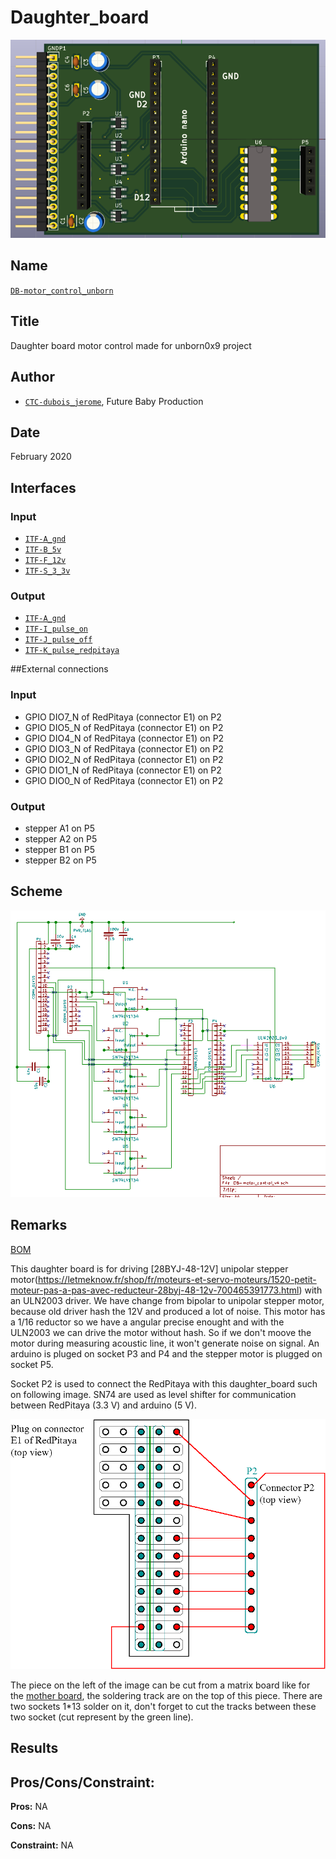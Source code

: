 # Daughter_board
![](./images/pcb.png)

## Name
[`DB-motor_control_unborn`]()

## Title
Daughter board motor control made for unborn0x9 project

## Author
* [`CTC-dubois_jerome`](), Future Baby Production

## Date
February 2020

## Interfaces
### Input
* [`ITF-A_gnd`]()
* [`ITF-B_5v`]()
* [`ITF-F_12v`]()
* [`ITF-S_3_3v`]()

### Output
* [`ITF-A_gnd`]()
* [`ITF-I_pulse_on`]()
* [`ITF-J_pulse_off`]()
* [`ITF-K_pulse_redpitaya`]()

##External connections
### Input
* GPIO DIO7_N of RedPitaya (connector E1) on P2
* GPIO DIO5_N of RedPitaya (connector E1) on P2
* GPIO DIO4_N of RedPitaya (connector E1) on P2
* GPIO DIO3_N of RedPitaya (connector E1) on P2
* GPIO DIO2_N of RedPitaya (connector E1) on P2
* GPIO DIO1_N of RedPitaya (connector E1) on P2
* GPIO DIO0_N of RedPitaya (connector E1) on P2

### Output
* stepper A1 on P5
* stepper A2 on P5
* stepper B1 on P5
* stepper B2 on P5

## Scheme
![](images/scheme.png)

## Remarks
[BOM](./src/DB-motor_control_v3.csv)

This daughter board is for driving [28BYJ-48-12V] unipolar stepper motor(https://letmeknow.fr/shop/fr/moteurs-et-servo-moteurs/1520-petit-moteur-pas-a-pas-avec-reducteur-28byj-48-12v-700465391773.html) with an ULN2003 driver. We have change from bipolar to unipolar stepper motor, because old driver hash the 12V and produced a lot of noise. This motor has a 1/16 reductor so we have a angular precise enought and with the ULN2003 we can drive the motor without hash. So if we don't moove the motor during measuring acoustic line, it won't generate noise on signal. An arduino is pluged on socket P3 and P4 and the stepper motor is plugged on socket P5.

Socket P2 is used to connect the RedPitaya with this daughter_board such on following image. SN74 are used as level shifter for communication between RedPitaya (3.3 V) and arduino (5 V).

![](images/RPPCB_top_view.png)

The piece on the left of the image can be cut from a matrix board like for the [mother board](../../../modules/hardware/MDL-mother_board/readme.md), the soldering track are on the top of this piece. There are two sockets 1*13 solder on it, don't forget to cut the tracks between these two socket (cut represent by the green line).

## Results

## Pros/Cons/Constraint:

**Pros:** NA

**Cons:** NA

**Constraint:** NA
